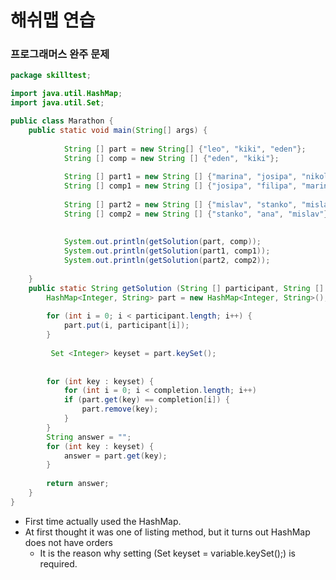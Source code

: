# 해쉬맵 연습 

### 프로그래머스 완주 문제

```java
package skilltest;

import java.util.HashMap;
import java.util.Set;

public class Marathon {
	public static void main(String[] args) {
		
			String [] part = new String[] {"leo", "kiki", "eden"};
			String [] comp = new String [] {"eden", "kiki"};
			
			String [] part1 = new String [] {"marina", "josipa", "nikola", "vinko", "filipa"};
			String [] comp1 = new String [] {"josipa", "filipa", "marina", "nikola"};
			
			String [] part2 = new String [] {"mislav", "stanko", "mislav", "ana"};
			String [] comp2 = new String [] {"stanko", "ana", "mislav"};
			
			
			System.out.println(getSolution(part, comp));
			System.out.println(getSolution(part1, comp1));
			System.out.println(getSolution(part2, comp2));
			
	}
	public static String getSolution (String [] participant, String [] completion) {
		HashMap<Integer, String> part = new HashMap<Integer, String>();
		
		for (int i = 0; i < participant.length; i++) {
			part.put(i, participant[i]);
		}
		
		 Set <Integer> keyset = part.keySet();
		
		 
		for (int key : keyset) {
			for (int i = 0; i < completion.length; i++)
			if (part.get(key) == completion[i]) {
				part.remove(key);
			} 
		}
		String answer = "";
		for (int key : keyset) {
			answer = part.get(key);
		}
		
		return answer;
	}
}

```

- First time actually used the HashMap.
- At first thought it was one of listing method, but it turns out HashMap does not have orders
  - It is the reason why setting (Set <E> keyset = variable.keySet();) is required.